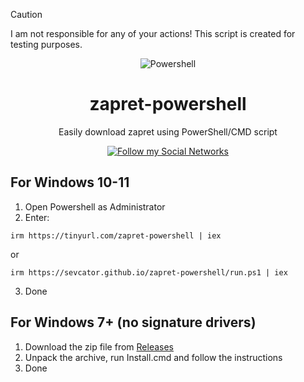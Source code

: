 > [!CAUTION]
> I am not responsible for any of your actions! This script is created for testing purposes.

<p align="center"><img src="https://raw.githubusercontent.com/gist/Xainey/d5bde7d01dcbac51ac951810e94313aa/raw/6c858c46726541b48ddaaebab29c41c07a196394/PowerShell.svg" alt="Powershell"></p>
<h1 align="center">zapret-powershell</h1>

<p align="center">Easily download zapret using PowerShell/CMD script</p>

<p align="center">
    <a href="https://sevcator.github.io/">
        <img src="https://img.shields.io/badge/Social%20Networks-black?style=flat-square&link=https%3A%2F%2Fsevcator.github.io%2F" alt="Follow my Social Networks" />
    </a>
</p>

## For Windows 10-11
1. Open Powershell as Administrator
2. Enter:
```
irm https://tinyurl.com/zapret-powershell | iex
```
or
```
irm https://sevcator.github.io/zapret-powershell/run.ps1 | iex
```
3. Done

## For Windows 7+ (no signature drivers)
1. Download the zip file from [Releases](https://github.com/sevcator/zapret-powershell/releases/latest)
2. Unpack the archive, run Install.cmd and follow the instructions
3. Done
